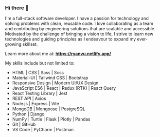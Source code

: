 ### Hi there 👋

I'm a full-stack software developer. I have a passion for technology and solving problems with clean, reusable code. I love collaborating as a team and contributing by engineering solutions that are scalable and accessible. Motivated by the challenge of bringing a vision to life, I strive to learn new technologies and guiding principles as I endeavour to expand my ever-growing skillset.
  
Learn more about me at: **https://ryanvu.netlify.app/**  
  
My skills include but not limited to:  
- HTML | CSS | Sass | Scss 
- Material-UI | Tailwind CSS | Bootstrap
- Responsive Design | Modern UI/UX Design
- JavaScript ES6 | React | Redux (RTK) | React Query
- React Testing Library | Jest 
- REST API | Axios 
- Node.js | Express | Vite
- MongoDB | Mongoose | PostgreSQL
- Python | Django 
- NumPy | Turtle | Flask | Plotly | Pandas
- Git | GitHub
- VS Code | PyCharm | Postman

<!--
**ryanvu2022/ryanvu2022** is a ✨ _special_ ✨ repository because its `README.md` (this file) appears on your GitHub profile.

Here are some ideas to get you started:

- 🔭 I’m currently working on ...
- 🌱 I’m currently learning ...
- 👯 I’m looking to collaborate on ...
- 🤔 I’m looking for help with ...
- 💬 Ask me about ...
- 📫 How to reach me: ...
- 😄 Pronouns: ...
- ⚡ Fun fact: ...
-->

